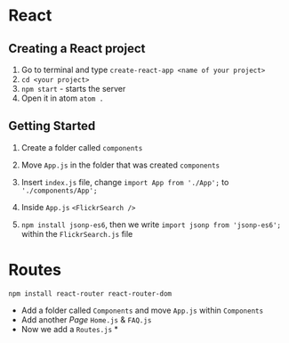 # React
## Creating a React project
1. Go to terminal and type
`create-react-app <name of your project>`
2. `cd <your project>`
3. `npm start` - starts the server
4. Open it in atom `atom .`

##  Getting Started
1. Create a folder called `components`
2. Move `App.js` in the folder that was created `components`
3. Insert `index.js` file, change `import App from './App';` to
`'./components/App';`  
4. Inside `App.js`       `<FlickrSearch />`





10. `npm install jsonp-es6`, then we write `import jsonp from 'jsonp-es6';` within the `FlickrSearch.js` file




# Routes

`npm install react-router react-router-dom`

* Add a folder called `Components` and move `App.js` within `Components`
* Add another *Page* `Home.js` & `FAQ.js`
* Now we add a `Routes.js`
  *
